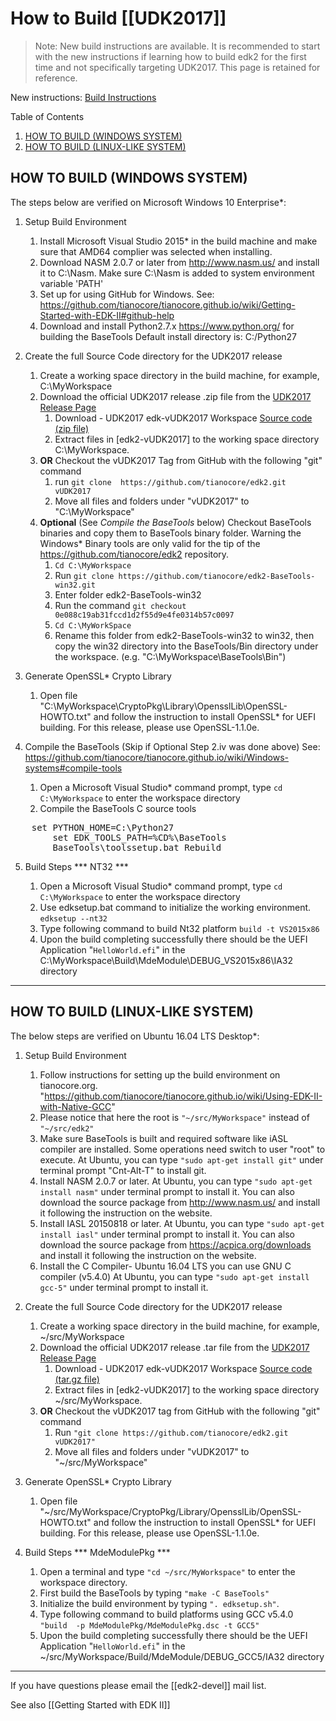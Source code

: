 # How to Build [[UDK2017]]

> Note: New build instructions are available. It is recommended to start with the new instructions if learning how to
> build edk2 for the first time and not specifically targeting UDK2017. This page is retained for reference.

New instructions: [Build Instructions](https://github.com/tianocore/tianocore.github.io/wiki/Build-Instructions)

Table of Contents
1) [HOW TO BUILD (WINDOWS SYSTEM)](#how-to-build-windows-system)
2) [ HOW TO BUILD (LINUX-LIKE SYSTEM)](#how-to-build-linux-like-system)

##                          HOW TO BUILD (WINDOWS SYSTEM)

The steps below are verified on Microsoft Windows 10 Enterprise*:

1.  Setup Build Environment
    1)  Install Microsoft Visual Studio 2015* in the build machine and make
        sure that AMD64 complier was selected when installing.
    2)  Download NASM 2.0.7 or later from http://www.nasm.us/ and install it to
        C:\Nasm. Make sure C:\Nasm is added to system environment variable 'PATH'
    3)  Set up for using GitHub for Windows. See:
    https://github.com/tianocore/tianocore.github.io/wiki/Getting-Started-with-EDK-II#github-help
    4)  Download and install Python2.7.x  https://www.python.org/ for building the BaseTools
        Default install directory is: C:/Python27

2.  Create the full Source Code directory for the UDK2017 release
    1)  Create a working space directory in the build machine, for example, C:\MyWorkspace
    2)  Download the official UDK2017 release .zip file from the [UDK2017 Release Page](https://github.com/tianocore/edk2/releases/tag/vUDK2017)
        1) Download - UDK2017 edk-vUDK2017 Workspace [Source code (zip file)](https://github.com/tianocore/edk2/archive/vUDK2017.zip)
        2) Extract files in [edk2-vUDK2017] to the working space directory C:\MyWorkspace.
    3) **OR**  Checkout the vUDK2017 Tag from GitHub with the following "git" command <br>
        1) run  `git clone  https://github.com/tianocore/edk2.git vUDK2017`
        2)  Move all files and folders under "vUDK2017" to "C:\MyWorkspace"
    4)  **Optional** (See _Compile the BaseTools_ below) Checkout BaseTools binaries and copy them to BaseTools binary folder.  Warning the Windows* Binary tools are only valid for the tip of the  https://github.com/tianocore/edk2 repository.
         1)  `Cd C:\MyWorkspace`
         2)  Run `git clone https://github.com/tianocore/edk2-BaseTools-win32.git`
         3)  Enter folder edk2-BaseTools-win32
         4)  Run the command `git checkout 0e088c19ab31fccd1d2f55d9e4fe0314b57c0097`
         5)  `Cd C:\MyWorkSpace`
         6)  Rename this folder from edk2-BaseTools-win32 to win32, then copy the win32
           directory into the BaseTools/Bin directory under the workspace.
           (e.g. "C:\MyWorkspace\BaseTools\Bin\")
3.  Generate OpenSSL* Crypto Library
    1)  Open file "C:\MyWorkspace\CryptoPkg\Library\OpensslLib\OpenSSL-HOWTO.txt"
        and follow the instruction to install OpenSSL* for UEFI building.
        For this release, please use OpenSSL-1.1.0e.

4.  Compile the BaseTools (Skip if Optional Step 2.iv was done above) See:
     https://github.com/tianocore/tianocore.github.io/wiki/Windows-systems#compile-tools
    1)  Open a Microsoft Visual Studio* command prompt, type `cd C:\MyWorkspace`
        to enter the  workspace directory
    2)  Compile the BaseTools C source tools
<pre>
	set PYTHON_HOME=C:\Python27
        set EDK_TOOLS_PATH=%CD%\BaseTools
        BaseTools\toolssetup.bat Rebuild
</pre>

5.  Build Steps
    *** NT32 ***

    1)  Open a Microsoft Visual Studio* command prompt, type `cd C:\MyWorkspace`
        to enter the workspace directory
    2)  Use edksetup.bat command to initialize the working environment.
       `edksetup --nt32`
    3)  Type following command to build Nt32 platform
        `build -t VS2015x86`
    4)  Upon the build completing successfully there should be the UEFI Application "`HelloWorld.efi`"  in the C:\MyWorkspace\Build\MdeModule\DEBUG_VS2015x86\IA32 directory


---

##                         HOW TO BUILD (LINUX-LIKE SYSTEM)
The below steps are verified on Ubuntu 16.04 LTS Desktop*:

1.  Setup Build Environment
    1)  Follow instructions for setting up the build environment on tianocore.org.
        "https://github.com/tianocore/tianocore.github.io/wiki/Using-EDK-II-with-Native-GCC"
       2) Please notice that here the root is `"~/src/MyWorkspace"` instead
           of `"~/src/edk2"`
       3) Make sure BaseTools is built and required software like iASL compiler
           are installed. Some operations need switch to user "root" to execute.
         At Ubuntu, you can type `"sudo apt-get install git"` under terminal prompt "Cnt-Alt-T" to
           install git.
    2)  Install NASM 2.0.7 or later.
        At Ubuntu, you can type `"sudo apt-get install nasm"` under terminal prompt to
        install it.
        You can also download the source package from http://www.nasm.us/ and
        install it following the instruction on the website.
    3)  Install IASL 20150818 or later.
        At Ubuntu, you can type `"sudo apt-get install iasl"` under terminal prompt to
        install it.
        You can also download the source package from https://acpica.org/downloads
        and install it following the instruction on the website.
     4) Install the C Compiler- Ubuntu 16.04 LTS  you can use GNU C compiler (v5.4.0)
        At Ubuntu, you can type `"sudo apt-get install gcc-5"` under terminal prompt to install it.


2.  Create the full Source Code directory for the UDK2017 release
    1)  Create a working space directory in the build machine, for example, ~/src/MyWorkspace
    2)  Download the official UDK2017 release .tar file from the [UDK2017 Release Page](https://github.com/tianocore/edk2/releases/tag/vUDK2017)
        1) Download - UDK2017 edk-vUDK2017 Workspace [Source code (tar.gz file)](https://github.com/tianocore/edk2/archive/vUDK2017.tar.gz)
        2) Extract files in [edk2-vUDK2017] to the working space directory ~/src/MyWorkspace.
    3) **OR**  Checkout the vUDK2017 tag from GitHub with the following "git" command
        1)  Run `"git clone https://github.com/tianocore/edk2.git vUDK2017"`
        2)  Move all files and folders under "vUDK2017" to "~/src/MyWorkspace"

3.  Generate OpenSSL* Crypto Library
    1)  Open file "~/src/MyWorkspace/CryptoPkg/Library/OpensslLib/OpenSSL-HOWTO.txt"
        and follow the instruction to install OpenSSL* for UEFI building.
        For this release, please use OpenSSL-1.1.0e.

4.  Build Steps
    *** MdeModulePkg ***
    1)  Open a terminal and type `"cd ~/src/MyWorkspace"` to enter the workspace
        directory.
    2)  First build the BaseTools by typing
        `"make -C BaseTools"`
    3)  Initialize the build environment by typing
        `". edksetup.sh"`.
    4)  Type following command to build platforms using GCC v5.4.0 <BR>
        `"build  -p MdeModulePkg/MdeModulePkg.dsc -t GCC5"`
    5)  Upon the build completing successfully there should be the UEFI Application "`HelloWorld.efi`"  in the ~/src/MyWorkspace/Build/MdeModule/DEBUG_GCC5/IA32 directory
***

If you have questions please email the [[edk2-devel]] mail list.

See also [[Getting Started with EDK II]]

